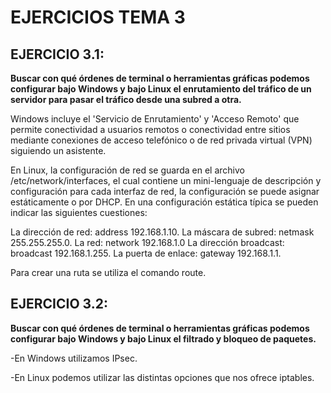 # **EJERCICIOS TEMA 3**

## **EJERCICIO 3.1:**

**Buscar con qué órdenes de terminal o herramientas gráficas podemos configurar bajo Windows y bajo Linux el enrutamiento del tráfico de un servidor para pasar el tráfico desde una subred a otra.**


Windows incluye el 'Servicio de Enrutamiento' y 'Acceso Remoto' que permite conectividad a usuarios remotos o conectividad entre sitios mediante conexiones de acceso telefónico o de red privada virtual (VPN) siguiendo un asistente.

En Linux, la configuración de red se guarda en el archivo /etc/network/interfaces, el cual contiene un mini-lenguaje de descripción y configuración para cada interfaz de red, la configuración se puede asignar estáticamente o por DHCP. En una configuración estática típica se pueden indicar las siguientes cuestiones:

La dirección de red: address 192.168.1.10.
La máscara de subred: netmask 255.255.255.0.
La red: network 192.168.1.0
La dirección broadcast: broadcast 192.168.1.255.
La puerta de enlace: gateway 192.168.1.1.

Para crear una ruta se utiliza el comando route.


## **EJERCICIO 3.2:**

**Buscar con qué órdenes de terminal o herramientas gráficas podemos configurar bajo Windows y bajo Linux el filtrado y bloqueo de paquetes.**

-En Windows utilizamos IPsec.

-En Linux podemos utilizar las distintas opciones que nos ofrece iptables.


